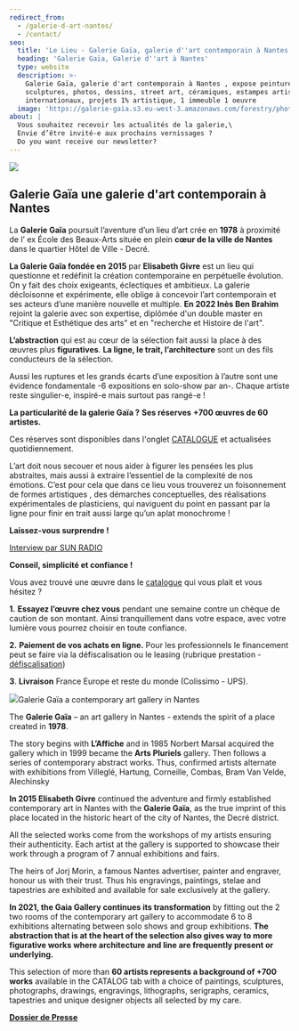```yaml
---
redirect_from:
  - /galerie-d-art-nantes/
  - /contact/
seo:
  title: 'Le Lieu - Galerie Gaïa, galerie d''art contemporain à Nantes'
  heading: 'Galerie Gaïa, Galerie d''art à Nantes'
  type: website
  description: >-
    Galerie Gaïa, galerie d'art contemporain à Nantes , expose peintures,
    sculptures, photos, dessins, street art, céramiques, estampes artistes
    internationaux, projets 1% artistique, 1 immeuble 1 oeuvre
  image: 'https://galerie-gaia.s3.eu-west-3.amazonaws.com/forestry/photo facade-1.jpg'
about: |
  Vous souhaitez recevoir les actualités de la galerie,\
  Envie d’être invité-e aux prochains vernissages ?
  Do you want receive our newsletter?
---
```


![](<https://galerie-gaia.s3.eu-west-3.amazonaws.com/tina/uploads/photo facade.jpg>)

## Galerie Gaïa une galerie d'art contemporain à Nantes

La **Galerie Gaïa** poursuit l’aventure d’un lieu d’art crée en **1978** à proximité de l’ ex École des Beaux-Arts située en plein **cœur de la ville de Nantes** dans le quartier Hôtel de Ville - Decré.

**La Galerie Gaïa fondée en** **2015** par **Elisabeth Givre** est un lieu qui questionne et redéfinit la création contemporaine en perpétuelle évolution. On y fait des choix exigeants, éclectiques et ambitieux. La galerie décloisonne et expérimente, elle oblige à concevoir l’art contemporain et ses acteurs d’une manière nouvelle et multiple. **En 2022 Inès Ben Brahim** rejoint la galerie avec son expertise, diplômée d'un double master en "Critique et Esthétique des arts" et en "recherche et Histoire de l'art".

**L’abstraction** qui est au cœur de la sélection fait aussi la place à des œuvres plus **figuratives**. **La ligne, le trait, l’architecture** sont un des fils conducteurs de la sélection.

Aussi les ruptures et les grands écarts d’une exposition à l’autre sont une évidence fondamentale -6 expositions en solo-show par an-. Chaque artiste reste singulier-e, inspiré-e mais surtout pas rangé-e !

**La particularité de la galerie Gaïa ?**
**Ses réserves** **+700 œuvres de 60 artistes.**

Ces réserves sont disponibles dans l'onglet [CATALOGUE](https://galeriegaia.fr/catalogue/ "galerie gaillard")  et actualisées quotidiennement.

L’art doit nous secouer et nous aider à figurer les pensées les plus abstraites, mais aussi à extraire l’essentiel de la complexité de nos émotions. C’est pour cela que dans ce lieu vous trouverez un foisonnement de formes artistiques , des démarches conceptuelles, des réalisations expérimentales de plasticiens, qui naviguent du point en passant par la ligne pour finir en trait aussi large qu’un aplat monochrome !

**Laissez-vous surprendre !**

[Interview par SUN RADIO ](https://www.lesonunique.com/content/elisabeth-givre-portrait-galeriste-57477 "interview elisabeth givre ")

**Conseil, simplicité et confiance !**

Vous avez trouvé une œuvre dans le [catalogue](https://galeriegaia.fr/catalogue/ "catalogue de la collection de  galerie gaia") qui vous plait et vous hésitez ?

**1.** **Essayez l’œuvre chez vous** pendant une semaine contre un chèque de caution de son montant. Ainsi tranquillement dans votre espace, avec votre lumière vous pourrez choisir en toute confiance.

**2.** **Paiement de  vos achats en ligne.** Pour les professionnels le financement peut se faire via la défiscalisation ou le leasing (rubrique prestation - [défiscalisation](https://galeriegaia.fr/about/art-et-fiscalite/ "defiscalisation"))

**3**. **Livraison** France Europe et reste du monde (Colissimo - UPS).

![](https://galerie-gaia.s3.eu-west-3.amazonaws.com/forestry/20210326_WIDE_Artefacts_Gaia_EPonsaud_05.jpg)Galerie Gaïa a contemporary art gallery in Nantes

The **Galerie Gaïa** – an art gallery in Nantes - extends the spirit of a place created in **1978**.

The story begins with **L’Affiche** and in 1985 Norbert Marsal acquired the gallery which in 1999 became the **Arts Pluriels** gallery. Then follows a series of contemporary abstract works. Thus, confirmed artists alternate with exhibitions from Villeglé, Hartung, Corneille, Combas, Bram Van Velde, Alechinsky

**In 2015 Elisabeth Givre** continued the adventure and firmly established contemporary art in Nantes with the **Galerie Gaïa**, as the true imprint of this place located in the historic heart of the city of Nantes, the Decré district.

All the selected works come from the workshops of my artists ensuring their authenticity. Each artist at the gallery is supported to showcase their work through a program of 7 annual exhibitions and fairs.

The heirs of Jorj Morin, a famous Nantes advertiser, painter and engraver, honour us with their trust. Thus his engravings, paintings, stelae and tapestries are exhibited and available for sale exclusively at the gallery.

**In 2021, the Gaia Gallery continues its transformation** by fitting out the 2 two rooms of the contemporary art gallery to accommodate 6 to 8 exhibitions alternating between solo shows and group exhibitions. **The abstraction that is at the heart of the selection also gives way to more figurative works where architecture and line are frequently present or underlying.**

This selection of more than **60 artists represents a background of +700 works** available in the CATALOG tab with a choice of paintings, sculptures, photographs, drawings, engravings, lithographs, serigraphs, ceramics, tapestries and unique designer objects all selected by my care.

**[Dossier de Presse](https://galerie-gaia.s3.eu-west-3.amazonaws.com/forestry/Dossier+de+Presse+-+Galerie+Gai%CC%88a.pdf "Dossier de Presse")**

